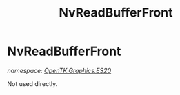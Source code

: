 ﻿---
title: NvReadBufferFront
---

# NvReadBufferFront
_namespace: [OpenTK.Graphics.ES20](N-OpenTK.Graphics.ES20.html)_

Not used directly.




